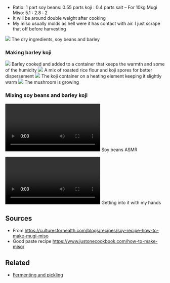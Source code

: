 - Ratio: 1 part soy beans: 0.55 parts koji : 0.4 parts salt – For 10kg Mugi Miso: 5.1 : 2.8 : 2
- It will be around double weight after cooking
- My miso usually molds as hell were it has contact with air. I just scrape that off before harvesting

![](assets/photo_5945069091352066710_y.jpg)
The dry ingredients, soy beans and barley

### Making barley koji
![](assets/photo_5965095312672537199_y.jpg)
Barley cooked and added to a container that keeps the warmth and some of the humidity
![](assets/photo_5965095312672537200_y.jpg)
A mix of roasted rice flour and koji spores for better dispersement
![](assets/photo_5965095312672537201_y.jpg)
The koji container on a heating element keeping it slightly warm
![](assets/photo_5965095312672537202_y.jpg)
The mushroom is growing

### Mixing soy beans and barley koji
![](assets/IMG_7879.mp4)
Soy beans ASMR

![](assets/IMG_7897.mp4)
Getting into it with my hands

## Sources
- From https://culturesforhealth.com/blogs/recipes/soy-recipe-how-to-make-mugi-miso
- Good paste recipe https://www.justonecookbook.com/how-to-make-miso/

## Related
- [Fermenting and pickling](notes/Fermenting%20and%20pickling.md) 